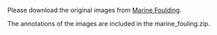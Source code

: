 Please download the original images from [Marine Foulding](https://www.kaggle.com/datasets/sutanazhry/marine-fouling-detection).

The annotations of the images are included in the marine_fouling.zip.

